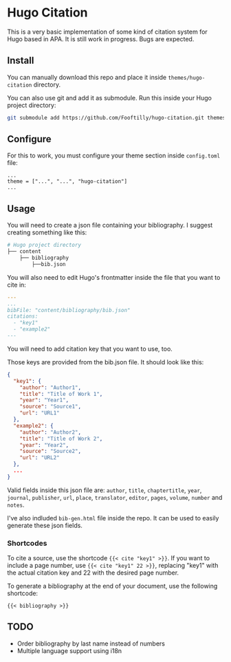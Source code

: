 # Hugo Citation
This is a very basic implementation of some kind of citation system for Hugo based in APA.
It is still work in progress.
Bugs are expected.

## Install
You can manually download this repo and place it inside `themes/hugo-citation` directory.

You can also use git and add it as submodule. Run this inside your Hugo project directory:
```bash
git submodule add https://github.com/Fooftilly/hugo-citation.git themes/hugo-citation
```

## Configure
For this to work, you must configure your theme section inside `config.toml` file:
```
...
theme = ["...", "...", "hugo-citation"]
...
```

## Usage
You will need to create a json file containing your bibliography.
I suggest creating something like this:
```bash
# Hugo project directory
├── content
    ├── bibliography
        ├──bib.json
```

You will also need to edit Hugo's frontmatter inside the file that you want to cite in:
```yml
---
...
bibFile: "content/bibliography/bib.json"
citations:
  - "key1"
  - "example2"
---
```

You will need to add citation key that you want to use, too.

Those keys are provided from the bib.json file. It should look like this:
```json
{
  "key1": {
    "author": "Author1",
    "title": "Title of Work 1",
    "year": "Year1",
    "source": "Source1",
    "url": "URL1"
  },
  "example2": {
    "author": "Author2",
    "title": "Title of Work 2",
    "year": "Year2",
    "source": "Source2",
    "url": "URL2"
  },
  ...
}
```

Valid fields inside this json file are:
`author`, `title`, `chaptertitle`, `year`, `journal`, `publisher`, `url`, `place`, `translator`, `editor`, `pages`, `volume`, `number` and `notes`.


I've also indluded `bib-gen.html` file inside the repo. It can be used to easily generate these json fields.

### Shortcodes
To cite a source, use the shortcode `{{< cite "key1" >}}`. If you want to include a page number, use `{{< cite "key1" 22 >}}`, replacing "key1" with the actual citation key and 22 with the desired page number.

To generate a bibliography at the end of your document, use the following shortcode:
```
{{< bibliography >}}
```

## TODO
- Order bibliography by last name instead of numbers
- Multiple language support using i18n
